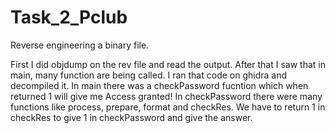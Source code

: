 # Task_2_Pclub
Reverse engineering a binary file.

First I did objdump on the rev file and read the output. After that I saw that in main, many function are being called. 
I ran that code on ghidra and decompiled it. 
In main there was a checkPassword fucntion which when returned 1 will give me Access granted!
In checkPassword there were many functions like process, prepare, format and checkRes. 
We have to return 1 in checkRes to give 1 in checkPassword and give the answer. 
